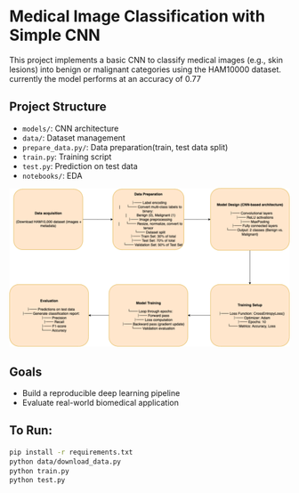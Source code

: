 # Medical Image Classification with Simple CNN

This project implements a basic CNN to classify medical images (e.g., skin lesions) into benign or malignant categories using the HAM10000 dataset. currently the model performs at an accuracy of 0.77

## Project Structure
- `models/`: CNN architecture
- `data/`: Dataset management
- `prepare_data.py/`: Data preparation(train, test data split)
- `train.py`: Training script
- `test.py`: Prediction on test data
- `notebooks/`: EDA

<p align="center">
  <img src="https://github.com/dhana2403/med-cnn-classifier/blob/main/workflow.png" width="900"/>
</p>

## Goals
- Build a reproducible deep learning pipeline
- Evaluate real-world biomedical application

## To Run:
```bash
pip install -r requirements.txt
python data/download_data.py
python train.py
python test.py
```
